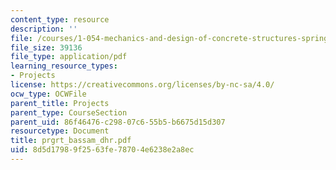 ```yaml
---
content_type: resource
description: ''
file: /courses/1-054-mechanics-and-design-of-concrete-structures-spring-2004/8d5d17989f2563fe78704e6238e2a8ec_prgrt_bassam_dhr.pdf
file_size: 39136
file_type: application/pdf
learning_resource_types:
- Projects
license: https://creativecommons.org/licenses/by-nc-sa/4.0/
ocw_type: OCWFile
parent_title: Projects
parent_type: CourseSection
parent_uid: 86f46476-c298-07c6-55b5-b6675d15d307
resourcetype: Document
title: prgrt_bassam_dhr.pdf
uid: 8d5d1798-9f25-63fe-7870-4e6238e2a8ec
---
```

